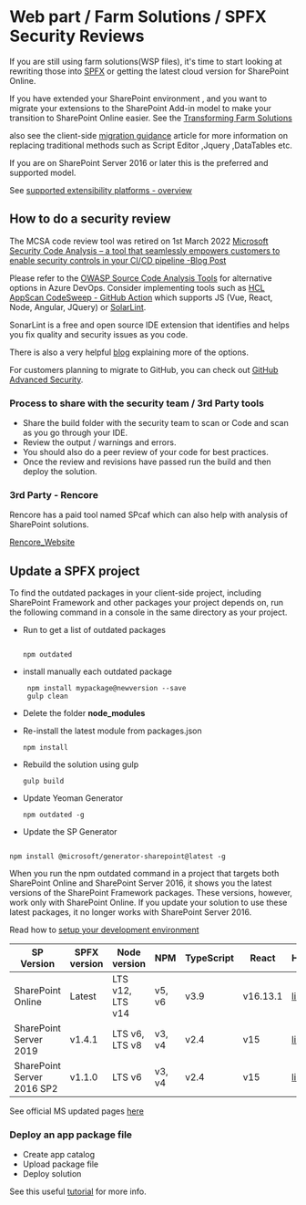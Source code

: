 # Web part / Farm Solutions  / SPFX Security Reviews

If you are still using farm solutions(WSP files), it's time to start looking at rewriting those into [SPFX](https://docs.microsoft.com/en-us/sharepoint/dev/spfx/sharepoint-framework-overview) or getting the latest cloud version for SharePoint Online.

 If you have extended your SharePoint environment , and you want to migrate your extensions to the SharePoint Add-in model to make your transition to SharePoint Online easier. See the [Transforming Farm Solutions](https://docs.microsoft.com/en-us/sharepoint/dev/solution-guidance/transform-farm-solutions-to-the-sharepoint-app-model)

also see the client-side [migration guidance](https://docs.microsoft.com/en-us/sharepoint/dev/spfx/web-parts/guidance/migrate-script-editor-web-part-customizations) article for more information on replacing traditional methods such as Script Editor ,Jquery ,DataTables etc.

If you are on SharePoint Server 2016 or later this is the preferred and  supported model.

See [supported extensibility platforms - overview](https://docs.microsoft.com/en-us/sharepoint/dev/spfx/supported-extensibility-platforms-overview)

## How to do a security review

The MCSA code review tool was retired on 1st March 2022 [Microsoft Security Code Analysis – a tool that seamlessly empowers customers to enable security controls in your CI/CD pipeline -Blog Post](https://devblogs.microsoft.com/premier-developer/microsoft-security-code-analysis/)

Please refer to the [OWASP Source Code Analysis Tools](https://owasp.org/www-community/Source_Code_Analysis_Tools) for alternative options in Azure DevOps. Consider implementing  tools such as [HCL AppScan CodeSweep - GitHub Action](https://hclsw.co/codesweepgithub) which supports JS (Vue, React, Node, Angular, JQuery) or  [SolarLint](https://www.sonarlint.org/).

 SonarLint is a free and open source IDE extension that identifies and helps you fix quality and security issues as you code.

There is also a very helpful [blog](https://helloitsliam.com/2018/07/04/security-scanning-a-sharepoint-framework-solution/) explaining more of the options.

For customers planning to migrate to GitHub, you can check out [GitHub Advanced Security](https://docs.github.com/github/getting-started-with-github/about-github-advanced-security).

### Process to share with the security team / 3rd Party tools

* Share the build folder with the security team to scan or Code and scan as you go through your IDE.
* Review the output / warnings and errors.
* You should also do a peer review of your code for best practices.
* Once the review and revisions have passed run the build and then deploy the solution.
  

### 3rd Party - Rencore

Rencore has a  paid tool named SPcaf which can also help with analysis of SharePoint solutions.

[Rencore_Website](https://rencore.com/products/code/)

## Update a SPFX project

To find the outdated packages in your client-side project, including SharePoint Framework and other packages your project depends on, run the following command in a console in the same directory as your project.

* Run to get a list of outdated packages
  
   ```text

   npm outdated

* install manually each outdated package
  
   ```text
    npm install mypackage@newversion --save
    gulp clean

* Delete the folder **node_modules**
* Re-install the latest module from packages.json
  
   ```text
  npm install

* Rebuild the solution using gulp

   ```text
  gulp build

* Update Yeoman Generator

   ```text
   npm outdated -g

* Update the SP Generator

 ```text

npm install @microsoft/generator-sharepoint@latest -g
```

When you run the npm outdated command in a project that targets both SharePoint Online and SharePoint Server 2016, it shows you the latest versions of the SharePoint Framework packages. These versions, however, work only with SharePoint Online. If you update your solution to use these latest packages, it no longer works with SharePoint Server 2016.

Read  how to [setup your development environment](https://docs.microsoft.com/en-us/sharepoint/dev/spfx/set-up-your-development-environment)

|SP Version|SPFX version|Node version|NPM|TypeScript|React|Hyperlink|
|---|---|---|---|---|---|---|
|SharePoint Online|Latest|LTS v12, LTS v14|v5, v6|v3.9|v16.13.1|[link](https://docs.microsoft.com/en-us/sharepoint/dev/spfx/spfx-sharepoint-online)|
|SharePoint Server 2019|v1.4.1|LTS v6, LTS v8|v3, v4|v2.4|v15|[link](https://docs.microsoft.com/en-us/sharepoint/dev/spfx/sharepoint-2019-support)|
|SharePoint Server 2016 SP2| v1.1.0|LTS v6|v3, v4|v2.4|v15|[link](https://docs.microsoft.com/en-us/sharepoint/dev/spfx/sharepoint-2016-support)|

See  official MS updated pages [here](https://docs.microsoft.com/en-us/sharepoint/dev/spfx/compatibility)

### Deploy an app package file

* Create app catalog
* Upload package file
* Deploy solution

See this useful [tutorial](
https://docs.microsoft.com/en-us/sharepoint/dev/spfx/web-parts/get-started/serve-your-web-part-in-a-sharepoint-page#deploy-the-helloworld-package-to-app-catalog) for more info.
